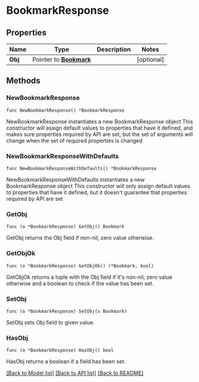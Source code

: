 # BookmarkResponse

## Properties

Name | Type | Description | Notes
------------ | ------------- | ------------- | -------------
**Obj** | Pointer to [**Bookmark**](Bookmark.md) |  | [optional] 

## Methods

### NewBookmarkResponse

`func NewBookmarkResponse() *BookmarkResponse`

NewBookmarkResponse instantiates a new BookmarkResponse object
This constructor will assign default values to properties that have it defined,
and makes sure properties required by API are set, but the set of arguments
will change when the set of required properties is changed

### NewBookmarkResponseWithDefaults

`func NewBookmarkResponseWithDefaults() *BookmarkResponse`

NewBookmarkResponseWithDefaults instantiates a new BookmarkResponse object
This constructor will only assign default values to properties that have it defined,
but it doesn't guarantee that properties required by API are set

### GetObj

`func (o *BookmarkResponse) GetObj() Bookmark`

GetObj returns the Obj field if non-nil, zero value otherwise.

### GetObjOk

`func (o *BookmarkResponse) GetObjOk() (*Bookmark, bool)`

GetObjOk returns a tuple with the Obj field if it's non-nil, zero value otherwise
and a boolean to check if the value has been set.

### SetObj

`func (o *BookmarkResponse) SetObj(v Bookmark)`

SetObj sets Obj field to given value.

### HasObj

`func (o *BookmarkResponse) HasObj() bool`

HasObj returns a boolean if a field has been set.


[[Back to Model list]](../README.md#documentation-for-models) [[Back to API list]](../README.md#documentation-for-api-endpoints) [[Back to README]](../README.md)


